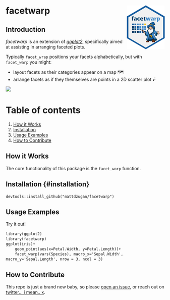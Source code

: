 # facetwarp <img src="man/figures/logo.png" align="right" width="120"/>

## Introduction

*facetwarp* is an extension of [*ggplot2*](https://ggplot2.tidyverse.org), specifically aimed at assisting in arranging faceted plots.

Typically `facet_wrap` positions your facets alphabetically, but with `facet_warp` you might: 
- layout facets as their categories appear on a map 🗺
- arrange facets as if they themselves are points in a 2D scatter plot ⠞


![](https://github.com/mattdzugan/facetwarp/blob/main/man/figures/demo.gif?raw=true)

# Table of contents

1.  [How it Works](#howitworks)
2.  [Installation](#installation)
3.  [Usage Examples](#examples)
4.  [How to Contribute](#contributing)

## How it Works <a name="howitworks"></a>

The core functionality of this package is the `facet_warp` function.

## Installation <a name="installation"></a> {#installation}

```         
devtools::install_github("mattdzugan/facetwarp")
```

## Usage Examples <a name="examples"></a>

Try it out!

```         
library(ggplot2)
library(facetwarp)
ggplot(iris)+
    geom_point(aes(x=Petal.Width, y=Petal.Length))+
    facet_warp(vars(Species), macro_x='Sepal.Width', macro_y='Sepal.Length', nrow = 3, ncol = 3)
```

## How to Contribute <a name="contributing"></a>

This repo is just a brand new baby, so please [open an issue](https://github.com/mattdzugan/facetwarp/issues), or reach out on [twitter... i mean.. x](https://twitter.com/MattDzugan).
